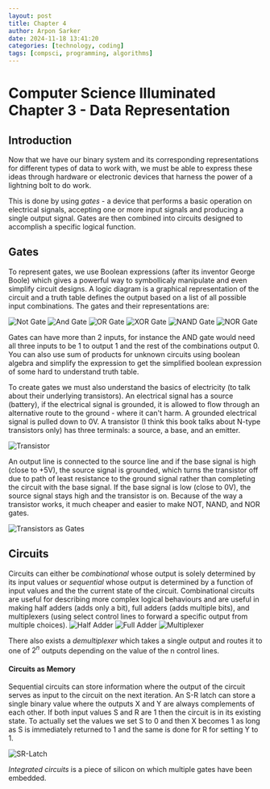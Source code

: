 ```yaml
---
layout: post
title: Chapter 4
author: Arpon Sarker
date: 2024-11-18 13:41:20
categories: [technology, coding]
tags: [compsci, programming, algorithms]
---
```


# Computer Science Illuminated Chapter 3 - Data Representation

## Introduction
Now that we have our binary system and its corresponding representations for different types of data to work with, we must be able  to express these ideas through hardware or electronic devices that harness the power of a lightning bolt to do work. 

This is done by using *gates* - a device that performs a basic operation on electrical signals, accepting one or more input signals and producing a single output signal. Gates are then combined into circuits designed to accomplish a specific logical function. 


## Gates
To represent gates, we use Boolean expressions (after its inventor George Boole) which gives a powerful way to symbollicaly manipulate and even simplify circuit designs. A logic diagram is a graphical representation of the circuit and a truth table defines the output based on a list of all possible input combinations. The gates and their representations are:

![Not Gate](img/2024/not_gate.png)
![And Gate](img/2024/and_gate.png)
![OR Gate](img/2024/or_gate.png)
![XOR Gate](img/2024/xor_gate.png)
![NAND Gate](img/2024/nand_gate.png)
![NOR Gate](img/2024/nor_gate.png)

Gates can have more than 2 inputs, for instance the AND gate would need all three inputs to be 1 to output 1 and the rest of the combinations output 0. You can also use sum of products for unknown circuits using boolean algebra and simplify the expression to get the simplified boolean expression of some hard to understand truth table.

To create gates we must also understand the basics of electricity (to talk about their underlying transistors). An electrical signal has a source (battery), if the electrical signal is grounded, it is allowed to flow through an alternative route to the ground - where it can't harm. A grounded electrical signal is pulled down to 0V. A transistor (I think this book talks about N-type transistors only) has three terminals: a source, a base, and an emitter.

![Transistor](img/2024/transistor.png)

An output line is connected to the source line and if the base signal is high (close to +5V), the source signal is grounded, which turns the transistor off due to path of least resistance to the ground signal rather than completing the circuit with the base signal. If the base signal is low (close to 0V), the source signal stays high and the transistor is on. Because of the way a transistor works, it much cheaper and easier to make NOT, NAND, and NOR gates.

![Transistors as Gates](img/2024/transistor_gates.png)

## Circuits
Circuits can either be *combinational* whose output is solely determined by its input values or *sequential* whose output is determined by a function of input values and the the current state of the circuit. Combinational circuits are useful for describing more complex logical behaviours and are useful in making half adders (adds only a bit), full adders (adds multiple bits), and multiplexers (using select control lines to forward a specific output from multiple choices).
![Half Adder](img/2024/half_adder.png)
![Full Adder](img/2024/full_adder.png)
![Multiplexer](img/2024/multiplexer.png)

There also exists a *demultiplexer* which takes a single output and routes it to one of $2^n$ outputs depending on the value of the n control lines.


#### Circuits as Memory
Sequential circuits can store information where the output of the circuit serves as input to the circuit on the next iteration. An S-R latch can store a single binary value where the outputs X and Y are always complements of each other. If both input values S and R are 1 then the circuit is in its existing state. To actually set the values we set S to 0 and then X becomes 1 as long as S is immediately returned to 1 and the same is done for R for setting Y to 1. 

![SR-Latch](img/2024/sr_latch.png)

*Integrated circuits* is a piece of silicon on which multiple gates have been embedded.
